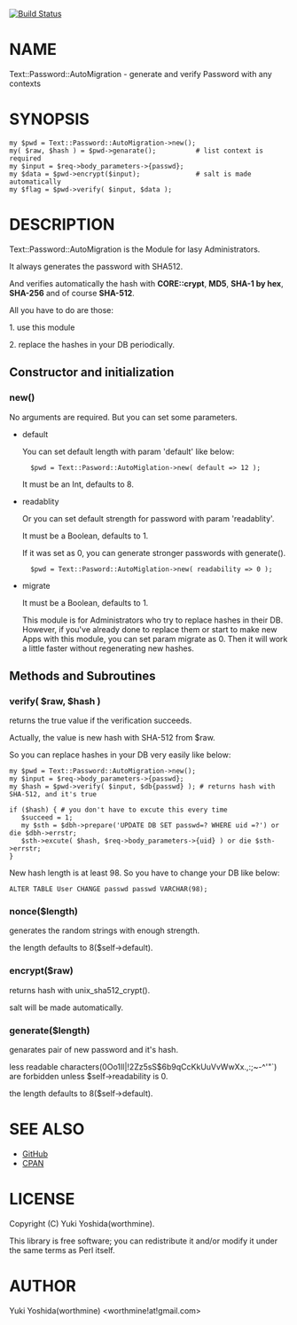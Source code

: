 [![Build Status](https://travis-ci.org/worthmine/Text-Password-AutoMigration.svg?branch=master)](https://travis-ci.org/worthmine/Text-Password-AutoMigration)
# NAME

Text::Password::AutoMigration - generate and verify Password with any contexts

# SYNOPSIS

    my $pwd = Text::Password::AutoMigration->new();
    my( $raw, $hash ) = $pwd->genarate();          # list context is required
    my $input = $req->body_parameters->{passwd};
    my $data = $pwd->encrypt($input);              # salt is made automatically
    my $flag = $pwd->verify( $input, $data );

# DESCRIPTION

Text::Password::AutoMigration is the Module for lasy Administrators.

It always generates the password with SHA512.

And verifies automatically the hash with
**CORE::crypt**, **MD5**, **SHA-1 by hex**, **SHA-256** and of course **SHA-512**.

All you have to do are those:

1\. use this module

2\. replace the hashes in your DB periodically.

## Constructor and initialization

### new()

No arguments are required. But you can set some parameters.

- default

    You can set default length with param 'default' like below:

        $pwd = Text::Pasword::AutoMiglation->new( default => 12 );

    It must be an Int, defaults to 8.

- readablity

    Or you can set default strength for password with param 'readablity'.

    It must be a Boolean, defaults to 1.

    If it was set as 0, you can generate stronger passwords with generate().

        $pwd = Text::Pasword::AutoMiglation->new( readability => 0 );

- migrate

    It must be a Boolean, defaults to 1.

    This module is for Administrators who try to replace hashes in their DB.
    However, if you've already done to replace them or start to make new Apps with this module,
    you can set param migrate as 0. 
    Then it will work a little faster without regenerating new hashes.

## Methods and Subroutines

### verify( $raw, $hash )

returns the true value if the verification succeeds.

Actually, the value is new hash with SHA-512 from $raw.

So you can replace hashes in your DB very easily like below:

    my $pwd = Text::Password::AutoMigration->new();
    my $input = $req->body_parameters->{passwd};
    my $hash = $pwd->verify( $input, $db{passwd} ); # returns hash with SHA-512, and it's true

    if ($hash) { # you don't have to excute this every time
       $succeed = 1;
       my $sth = $dbh->prepare('UPDATE DB SET passwd=? WHERE uid =?') or die $dbh->errstr;
       $sth->excute( $hash, $req->body_parameters->{uid} ) or die $sth->errstr;
    }

New hash length is at least 98. So you have to change your DB like below:

    ALTER TABLE User CHANGE passwd passwd VARCHAR(98);

### nonce($length)

generates the random strings with enough strength.

the length defaults to 8($self->default).

### encrypt($raw)

returns hash with unix\_sha512\_crypt().

salt will be made automatically.

### generate($length)

genarates pair of new password and it's hash.

less readable characters(0Oo1Il|!2Zz5sS$6b9qCcKkUuVvWwXx.,:;~-^'"\`) are forbidden
unless $self->readability is 0.

the length defaults to 8($self->default).

# SEE ALSO

- [GitHub](https://github.com/worthmine/Text-Password-AutoMigration)
- [CPAN](http://search.cpan.org/perldoc?Text%3A%3APassword%3A%3AAutoMigration)

# LICENSE

Copyright (C) Yuki Yoshida(worthmine).

This library is free software; you can redistribute it and/or modify
it under the same terms as Perl itself.

# AUTHOR

Yuki Yoshida(worthmine) &lt;worthmine!at!gmail.com>
